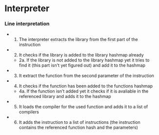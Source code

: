 # Interpreter

### Line interpretation

- 1. The interpreter extracts the library from the first part of the instruction
- 2. It checks if the library is added to the library hashmap already
  - 2a. If the library is not added to the library hashmap yet it tries to find it (this part isn't yet figured out) and add it to the hashmap
- 3. It extract the function from the second parameter of the instruction
- 4. It checks if the function has been added to the functions hashmap
  - 4a. If the function isn't added yet it checks if it is avaliable in the referenced library and adds it to the hashmap
- 5. It loads the compiler for the used function and adds it to a list of compilers
- 6. It adds the instruction to a list of instructions (the instruction contains the referenced function hash and the parameters)
